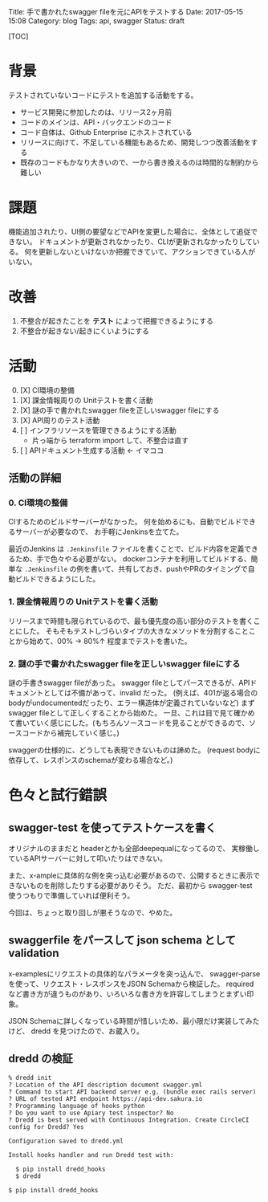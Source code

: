 Title: 手で書かれたswagger fileを元にAPIをテストする
Date: 2017-05-15 15:08
Category: blog
Tags: api, swagger
Status: draft

[TOC]

# 背景

テストされていないコードにテストを追加する活動をする。
* サービス開発に参加したのは、リリース2ヶ月前
* コードのメインは、API・バックエンドのコード
* コード自体は、Github Enterprise にホストされている
* リリースに向けて、不足している機能もあるため、開発しつつ改善活動をする
* 既存のコードもかなり大きいので、一から書き換えるのは時間的な制約から難しい

# 課題

機能追加されたり、UI側の要望などでAPIを変更した場合に、全体として追従できない。
ドキュメントが更新されなかったり、CLIが更新されなかったりしている。
何を更新しないといけないか把握できていて、アクションできている人がいない。

# 改善

1. 不整合が起きたことを **テスト** によって把握できるようにする
2. 不整合が起きない/起きにくいようにする

# 活動

0. [X] CI環境の整備
1. [X] 課金情報周りの Unitテストを書く活動
2. [X] 謎の手で書かれたswagger fileを正しいswagger fileにする
3. [X] API周りのテスト活動
4. [ ] インフラリソースを管理できるようにする活動
    * 片っ端から terraform import して、不整合は直す
5. [ ] APIドキュメント生成する活動 ← イマココ

## 活動の詳細

### 0. CI環境の整備

CIするためのビルドサーバーがなかった。
何を始めるにも、自動でビルドできるサーバーが必要なので、
お手軽にJenkinsを立てた。

最近のJenkins は `.Jenkinsfile` ファイルを書くことで、ビルド内容を定義できるため、手で色々やる必要がない。
dockerコンテナを利用してビルドする、簡単な `.Jenkinsfile` の例を書いて、共有しておき、pushやPRのタイミングで自動ビルドできるようにした。

### 1. 課金情報周りの Unitテストを書く活動

リリースまで時間も限られているので、最も優先度の高い部分のテストを書くことにした。
そもそもテストしづらいタイプの大きなメソッドを分割することことから始めて、00% → 80%↑ 程度までテストを書いた。

### 2. 謎の手で書かれたswagger fileを正しいswagger fileにする

謎の手書きswagger fileがあった。
swagger fileとしてパースできるが、APIドキュメントとしては不備があって、invalid だった。
(例えば、401が返る場合のbodyがundocumentedだったり、エラー構造体が定義されていないなど)
まず swagger fileとして正しくすることから始めた。
一旦、これは目で見て確かめて書いていく感じにした。(もちろんソースコードを見ることができるので、ソースコードから補完していく感じ。)

swaggerの仕様的に、どうしても表現できないものは諦めた。
(request bodyに依存して、レスポンスのschemaが変わる場合など。)

# 色々と試行錯誤

## swagger-test を使ってテストケースを書く

オリジナルのままだと headerとかも全部deepequalになってるので、
実稼働しているAPIサーバーに対して叩いたりはできない。

また、x-ampleに具体的な例を突っ込む必要があるので、公開するときに表示できないものを削除したりする必要がありそう。
ただ、最初から swagger-test 使うつもりで準備していれば便利そう。

今回は、ちょっと取り回しが悪そうなので、やめた。

## swaggerfile をパースして json schema としてvalidation

x-examplesにリクエストの具体的なパラメータを突っ込んで、
swagger-parse を使って、リクエスト・レスポンスをJSON Schemaから検証した。
required など書き方が違うものがあり、いろいろな書き方を許容してしまうとまずい印象。

JSON Schemaに詳しくなっている時間が惜しいため、最小限だけ実装してみたけど、
dredd を見つけたので、お蔵入り。


## dredd の検証

```
% dredd init
? Location of the API description document swagger.yml
? Command to start API backend server e.g. (bundle exec rails server)
? URL of tested API endpoint https://api-dev.sakura.io
? Programming language of hooks python
? Do you want to use Apiary test inspector? No
? Dredd is best served with Continuous Integration. Create CircleCI config for Dredd? Yes

Configuration saved to dredd.yml

Install hooks handler and run Dredd test with:

  $ pip install dredd_hooks
  $ dredd
```

```
$ pip install dredd_hooks
```
